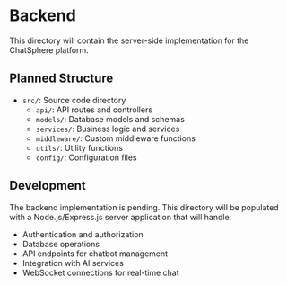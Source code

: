 # Backend

This directory will contain the server-side implementation for the ChatSphere platform.

## Planned Structure

- `src/`: Source code directory
  - `api/`: API routes and controllers
  - `models/`: Database models and schemas
  - `services/`: Business logic and services
  - `middleware/`: Custom middleware functions
  - `utils/`: Utility functions
  - `config/`: Configuration files

## Development

The backend implementation is pending. This directory will be populated with a Node.js/Express.js server application that will handle:

- Authentication and authorization
- Database operations
- API endpoints for chatbot management
- Integration with AI services
- WebSocket connections for real-time chat